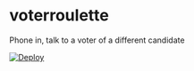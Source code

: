# voterroulette
Phone in, talk to a voter of a different candidate

[![Deploy](https://www.herokucdn.com/deploy/button.svg)](https://heroku.com/deploy)
